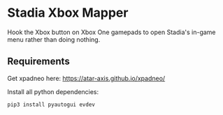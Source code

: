 # Stadia Xbox Mapper

Hook the Xbox button on Xbox One gamepads to open Stadia's in-game menu rather than doing nothing.

## Requirements

Get xpadneo here: https://atar-axis.github.io/xpadneo/

Install all python dependencies:
```
pip3 install pyautogui evdev
```
